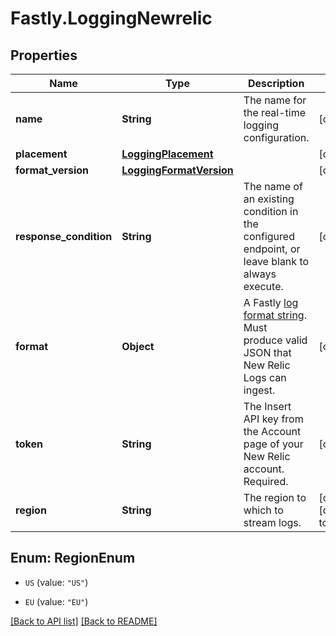 # Fastly.LoggingNewrelic

## Properties

Name | Type | Description | Notes
------------ | ------------- | ------------- | -------------
**name** | **String** | The name for the real-time logging configuration. | [optional] 
**placement** | [**LoggingPlacement**](LoggingPlacement.md) |  | [optional] 
**format_version** | [**LoggingFormatVersion**](LoggingFormatVersion.md) |  | [optional] 
**response_condition** | **String** | The name of an existing condition in the configured endpoint, or leave blank to always execute. | [optional] 
**format** | **Object** | A Fastly [log format string](https://docs.fastly.com/en/guides/custom-log-formats). Must produce valid JSON that New Relic Logs can ingest. | [optional] 
**token** | **String** | The Insert API key from the Account page of your New Relic account. Required. | [optional] 
**region** | **String** | The region to which to stream logs. | [optional] [default to &#39;US&#39;]



## Enum: RegionEnum


* `US` (value: `"US"`)

* `EU` (value: `"EU"`)





[[Back to API list]](../../README.md#endpoints) [[Back to README]](../../README.md)
